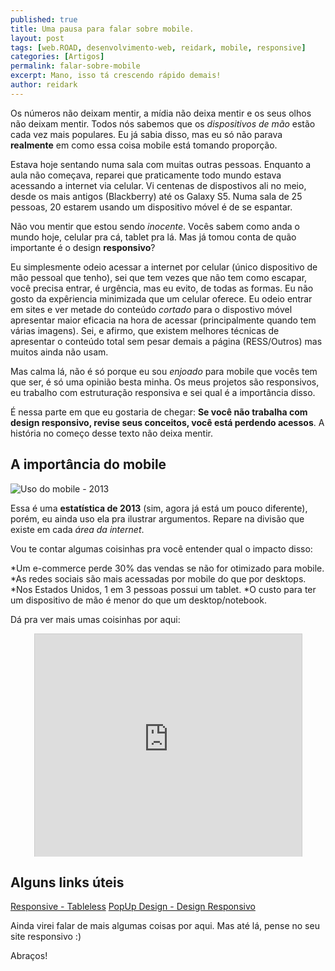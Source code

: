 ```yaml
---
published: true
title: Uma pausa para falar sobre mobile.
layout: post
tags: [web.ROAD, desenvolvimento-web, reidark, mobile, responsive]
categories: [Artigos]
permalink: falar-sobre-mobile
excerpt: Mano, isso tá crescendo rápido demais!
author: reidark
---
```

Os números não deixam mentir, a mídia não deixa mentir e os seus olhos não deixam mentir. Todos nós sabemos que os *dispositivos de mão* estão cada vez mais populares. Eu já sabia disso, mas eu só não parava **realmente** em como essa coisa mobile está tomando proporção.

Estava hoje sentando numa sala com muitas outras pessoas. Enquanto a aula não começava, reparei que praticamente todo mundo estava acessando a internet via celular. Vi centenas de dispostivos ali no meio, desde os mais antigos (Blackberry) até os Galaxy S5. Numa sala de 25 pessoas, 20 estarem usando um dispositivo móvel é de se espantar.

Não vou mentir que estou sendo *inocente*. Vocês sabem como anda o mundo hoje, celular pra cá, tablet pra lá. Mas já tomou conta de quão importante é o design **responsivo**?

Eu simplesmente odeio acessar a internet por celular (único dispositivo de mão pessoal que tenho), sei que tem vezes que não tem como escapar, você precisa entrar, é urgência, mas eu evito, de todas as formas. Eu não gosto da expêriencia minimizada que um celular oferece. Eu odeio entrar em sites e ver metade do conteúdo *cortado* para o dispostivo móvel apresentar maior eficacia na hora de acessar (principalmente quando tem várias imagens). Sei, e afirmo, que existem melhores técnicas de apresentar o conteúdo total sem pesar demais a página (RESS/Outros) mas muitos ainda não usam.

Mas calma lá, não é só porque eu sou *enjoado* para mobile que vocês tem que ser, é só uma opinião besta minha. Os meus projetos são responsivos, eu trabalho com estruturação responsiva e sei qual é a importância disso.

É nessa parte em que eu gostaria de chegar: **Se você não trabalha com design responsivo, revise seus conceitos, você está perdendo acessos**. A história no começo desse texto não deixa mentir.

## A importância do mobile

![Uso do mobile - 2013](http://marketingland.com/wp-content/ml-loads/2013/02/Screen-Shot-2013-02-26-at-9.15.41-AM-600x394.png "Uso do mobile - 2013")

Essa é uma **estatística de 2013** (sim, agora já está um pouco diferente), porém, eu ainda uso ela pra ilustrar argumentos. Repare na divisão que existe em cada *área da internet*.

Vou te contar algumas coisinhas pra você entender qual o impacto disso:

*Um e-commerce perde 30% das vendas se não for otimizado para mobile.
*As redes sociais são mais acessadas por mobile do que por desktops.
*Nos Estados Unidos, 1 em 3 pessoas possui um tablet.
*O custo para ter um dispositivo de mão é menor do que um desktop/notebook.

Dá pra ver mais umas coisinhas por aqui:

<iframe src="http://www.slideshare.net/slideshow/embed_code/23878672" width="427" height="356" frameborder="0" marginwidth="0" marginheight="0" scrolling="no" style="display: block; margin: auto; border:1px solid #CCC; border-width:1px 1px 0; margin-bottom:5px; max-width: 100%;" allowfullscreen> </iframe>

## Alguns links úteis

[Responsive - Tableless](http://tableless.com.br/categoria/internet-movel/responsive-design-web/)
[PopUp Design - Design Responsivo](http://blog.popupdesign.com.br/design-responsivo-grids-e-texto/)

Ainda virei falar de mais algumas coisas por aqui. Mas até lá, pense no seu site responsivo :)

Abraços!